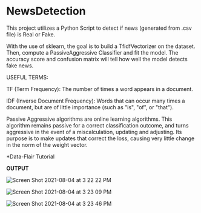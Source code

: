 # NewsDetection
This project utilizes a Python Script to detect if news (generated from .csv file) is Real or Fake.

With the use of sklearn, the goal is to build a TfidfVectorizer on the dataset. Then, compute a PassiveAggressive Classifier and fit the model. The accuracy score and confusion matrix will tell how well the model detects fake news.

USEFUL TERMS:

TF (Term Frequency): The number of times a word appears in a document.

IDF (Inverse Document Frequency): Words that can occur many times a document, but 
   are of little importance (such as "is", "of", or "that").

Passive Aggressive algorithms are online learning algorithms. This algorithm
    remains passive for a correct classification outcome, and turns aggressive in 
    the event of a miscalculation, updating and adjusting. Its purpose is to make 
    updates that correct the loss, causing very little change in the norm of the weight vector.
    
    
   *Data-Flair Tutorial
  
  
  **OUTPUT**
   
   
   ![Screen Shot 2021-08-04 at 3 22 22 PM](https://user-images.githubusercontent.com/46411498/128250167-29f43a70-091e-41d4-b56e-3903e34879d6.png)

   
   
   ![Screen Shot 2021-08-04 at 3 23 09 PM](https://user-images.githubusercontent.com/46411498/128250146-30923bfa-e7f4-494f-9d35-36b069751438.png)

   
   ![Screen Shot 2021-08-04 at 3 23 46 PM](https://user-images.githubusercontent.com/46411498/128250106-0626ae0b-b191-4ee9-8ac9-970ba6ffa5e2.png)

